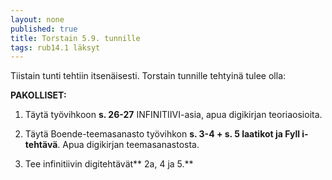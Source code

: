 ```yaml
---
layout: none
published: true
title: Torstain 5.9. tunnille
tags: rub14.1 läksyt
---
```

Tiistain tunti tehtiin itsenäisesti. Torstain tunnille tehtyinä tulee olla:

**PAKOLLISET:**

1. Täytä työvihkoon **s. 26-27** INFINITIIVI-asia, apua digikirjan teoriaosioita.

2. Täytä Boende-teemasanasto työvihkon **s. 3-4 + s. 5 laatikot ja Fyll i-tehtävä**. Apua digikirjan teemasanastosta.

3. Tee infinitiivin digitehtävät** 2a, 4 ja 5.**



